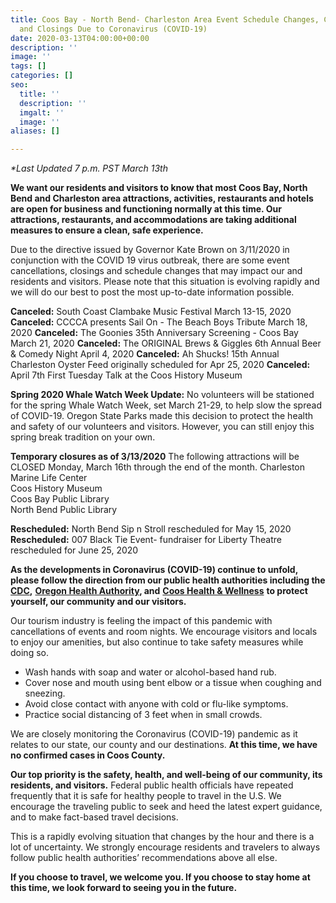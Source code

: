 ```yaml
---
title: Coos Bay - North Bend- Charleston Area Event Schedule Changes, Cancellations
  and Closings Due to Coronavirus (COVID-19)
date: 2020-03-13T04:00:00+00:00
description: ''
image: ''
tags: []
categories: []
seo:
  title: ''
  description: ''
  imgalt: ''
  image: ''
aliases: []

---
```

_*Last Updated 7 p.m. PST March 13th_

**We want our residents and visitors to know that most Coos Bay, North Bend and Charleston area attractions, activities, restaurants and hotels are open for business and functioning normally at this time. Our attractions, restaurants, and accommodations are taking additional measures to ensure a clean, safe experience.**

Due to the directive issued by Governor Kate Brown on 3/11/2020 in conjunction with the COVID 19 virus outbreak, there are some event cancellations, closings and schedule changes that may impact our and residents and visitors. Please note that this situation is evolving rapidly and we will do our best to post the most up-to-date information possible.

**Canceled:** South Coast Clambake Music Festival March 13-15, 2020
**Canceled:** CCCCA presents Sail On - The Beach Boys Tribute March 18, 2020
**Canceled:** The Goonies 35th Anniversary Screening - Coos Bay
March 21, 2020
**Canceled:** The ORIGINAL Brews & Giggles 6th Annual Beer & Comedy Night
April 4, 2020
**Canceled:** Ah Shucks! 15th Annual Charleston Oyster Feed originally scheduled for Apr 25, 2020
**Canceled:** April 7th First Tuesday Talk at the Coos History Museum

**Spring 2020 Whale Watch Week Update:** No volunteers will be stationed for the spring Whale Watch Week, set March 21-29, to help slow the spread of COVID-19. Oregon State Parks made this decision to protect the health and safety of our volunteers and visitors. However, you can still enjoy this spring break tradition on your own.

**Temporary closures as of 3/13/2020**
The following attractions will be CLOSED Monday, March 16th through the end of the month.
Charleston Marine Life Center  
Coos History Museum  
Coos Bay Public Library  
North Bend Public Library

**Rescheduled:** North Bend Sip n Stroll rescheduled for May 15, 2020 **Rescheduled:** 007 Black Tie Event- fundraiser for Liberty Theatre rescheduled for June 25, 2020

**As the developments in Coronavirus (COVID-19) continue to unfold, please follow the direction from our public health authorities including the** [**CDC**](https://www.cdc.gov/coronavirus/2019-ncov/index.html)**,** [**Oregon Health Authority**](https://www.oregon.gov/oha/pages/index.aspx)**, and** [**Coos Health & Wellness**](https://cooshealthandwellness.org/) **to protect yourself, our community and our visitors.**

Our tourism industry is feeling the impact of this pandemic with cancellations of events and room nights. We encourage visitors and locals to enjoy our amenities, but also continue to take safety measures while doing so.

* Wash hands with soap and water or alcohol-based hand rub.
* Cover nose and mouth using bent elbow or a tissue when coughing and sneezing.
* Avoid close contact with anyone with cold or flu-like symptoms.
* Practice social distancing of 3 feet when in small crowds.

We are closely monitoring the Coronavirus (COVID-19) pandemic as it relates to our state, our county and our destinations. **At this time, we have no confirmed cases in Coos County.**

**Our top priority is the safety, health, and well-being of our community, its residents, and visitors.** Federal public health officials have repeated frequently that it is safe for healthy people to travel in the U.S. We encourage the traveling public to seek and heed the latest expert guidance, and to make fact-based travel decisions.

This is a rapidly evolving situation that changes by the hour and there is a lot of uncertainty. We strongly encourage residents and travelers to always follow public health authorities’ recommendations above all else.

**If you choose to travel, we welcome you. If you choose to stay home at this time, we look forward to seeing you in the future.**